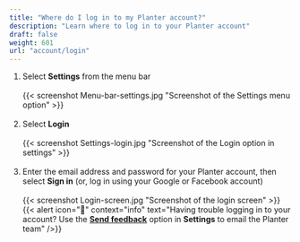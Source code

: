 ```yaml
---
title: "Where do I log in to my Planter account?"
description: "Learn where to log in to your Planter account"
draft: false
weight: 601
url: "account/login"
---
```


1. Select **Settings** from the menu bar<br /><br />
{{< screenshot Menu-bar-settings.jpg "Screenshot of the Settings menu option" >}}<br /><br />
2. Select **Login**<br /><br />
{{< screenshot Settings-login.jpg "Screenshot of the Login option in settings" >}}<br /><br />
3. Enter the email address and password for your Planter account, then select **Sign in** (or, log in using your Google or Facebook account)
<br /><br />
{{< screenshot Login-screen.jpg "Screenshot of the login screen" >}}
{{< alert icon="🍓" context="info" text="Having trouble logging in to your account? Use the [**Send feedback**](../../connect/contact-us/#send-feedback) option in **Settings** to email the Planter team" />}}
